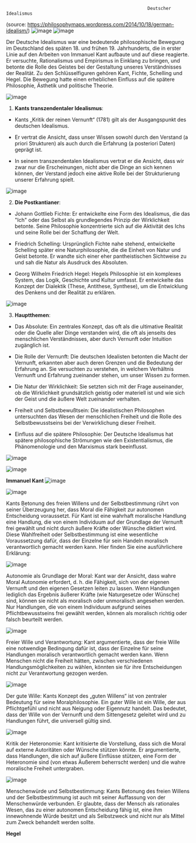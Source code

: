                                                           Deutscher Idealismus


(source: https://philosophymaps.wordpress.com/2014/10/18/german-idealism/)
![image](https://github.com/user-attachments/assets/477c20f4-2088-4381-a1c8-d0f1a51801fc)
![image](https://github.com/user-attachments/assets/9f389b89-b5b5-47c5-86e6-a70d24c1ea3a)

Der Deutsche Idealismus war eine bedeutende philosophische Bewegung im Deutschland des späten 18. und frühen 19. Jahrhunderts, die in erster Linie auf den Arbeiten von Immanuel Kant aufbaute und auf diese reagierte. Er versuchte, Rationalismus und Empirismus in Einklang zu bringen, und betonte die Rolle des Geistes bei der Gestaltung unseres Verständnisses der Realität. Zu den Schlüsselfiguren gehören Kant, Fichte, Schelling und Hegel. Die Bewegung hatte einen erheblichen Einfluss auf die spätere Philosophie, Ästhetik und politische Theorie.

![image](https://github.com/user-attachments/assets/202fd25a-5176-4d91-8cf6-ad4b569533c2)

1. **Kants transzendentaler Idealismus**:
* Kants „Kritik der reinen Vernunft“ (1781) gilt als der Ausgangspunkt des deutschen Idealismus. 

* Er vertrat die Ansicht, dass unser Wissen sowohl durch den Verstand (a priori Strukturen) als auch durch die Erfahrung (a posteriori Daten) geprägt ist. 

* In seinem transzendentalen Idealismus vertrat er die Ansicht, dass wir zwar nur die Erscheinungen, nicht aber die Dinge an sich kennen können, der Verstand jedoch eine aktive Rolle bei der Strukturierung unserer Erfahrung spielt.

![image](https://github.com/user-attachments/assets/b506e535-93e4-4cdd-9b1f-a30cd7afcbb2)

2. **Die Postkantianer**:
* Johann Gottlieb Fichte:
Er entwickelte eine Form des Idealismus, die das "Ich" oder das Selbst als grundlegendes Prinzip der Wirklichkeit betonte. Seine Philosophie konzentrierte sich auf die Aktivität des Ichs und seine Rolle bei der Schaffung der Welt.

* Friedrich Schelling:
Ursprünglich Fichte nahe stehend, entwickelte Schelling später eine Naturphilosophie, die die Einheit von Natur und Geist betonte. Er wandte sich einer eher pantheistischen Sichtweise zu und sah die Natur als Ausdruck des Absoluten.

* Georg Wilhelm Friedrich Hegel:
Hegels Philosophie ist ein komplexes System, das Logik, Geschichte und Kultur umfasst. Er entwickelte das Konzept der Dialektik (These, Antithese, Synthese), um die Entwicklung des Denkens und der Realität zu erklären.

![image](https://github.com/user-attachments/assets/55a6ea5f-32ee-4097-805a-5153a8c1d9b4)

3. **Hauptthemen**:
* Das Absolute:
Ein zentrales Konzept, das oft als die ultimative Realität oder die Quelle aller Dinge verstanden wird, die oft als jenseits des menschlichen Verständnisses, aber durch Vernunft oder Intuition zugänglich ist. 

* Die Rolle der Vernunft:
Die deutschen Idealisten betonten die Macht der Vernunft, erkannten aber auch deren Grenzen und die Bedeutung der Erfahrung an. Sie versuchten zu verstehen, in welchem Verhältnis Vernunft und Erfahrung zueinander stehen, um unser Wissen zu formen. 

* Die Natur der Wirklichkeit:
Sie setzten sich mit der Frage auseinander, ob die Wirklichkeit grundsätzlich geistig oder materiell ist und wie sich der Geist und die äußere Welt zueinander verhalten. 

* Freiheit und Selbstbewußtsein:
Die idealistischen Philosophen untersuchten das Wesen der menschlichen Freiheit und die Rolle des Selbstbewusstseins bei der Verwirklichung dieser Freiheit. 

* Einfluss auf die spätere Philosophie:
Der Deutsche Idealismus hat spätere philosophische Strömungen wie den Existentialismus, die Phänomenologie und den Marxismus stark beeinflusst.

![image](https://github.com/user-attachments/assets/635edffa-16d0-4462-81f0-493614f674a8)

![image](https://github.com/user-attachments/assets/25648c7c-4873-4e97-b4ff-544f5c13d7f4)


**Immanuel Kant**
![image](https://github.com/user-attachments/assets/17ac5c23-8625-4884-ae2c-e5e79ec2db08)

![image](https://github.com/user-attachments/assets/8c91ed91-8890-4677-85de-97dacb0c0f38)

Kants Betonung des freien Willens und der Selbstbestimmung rührt von seiner Überzeugung her, dass Moral die Fähigkeit zur autonomen Entscheidung voraussetzt. Für Kant ist eine wahrhaft moralische Handlung eine Handlung, die von einem Individuum auf der Grundlage der Vernunft frei gewählt und nicht durch äußere Kräfte oder Wünsche diktiert wird. Diese Wahlfreiheit oder Selbstbestimmung ist eine wesentliche Voraussetzung dafür, dass der Einzelne für sein Handeln moralisch verantwortlich gemacht werden kann. 
Hier finden Sie eine ausführlichere Erklärung:

![image](https://github.com/user-attachments/assets/4e9741cf-60b5-456f-8b3f-4cf6de71e421)

Autonomie als Grundlage der Moral:
Kant war der Ansicht, dass wahre Moral Autonomie erfordert, d. h. die Fähigkeit, sich von der eigenen Vernunft und den eigenen Gesetzen leiten zu lassen. Wenn Handlungen lediglich das Ergebnis äußerer Kräfte (wie Naturgesetze oder Wünsche) sind, können sie nicht als moralisch oder unmoralisch angesehen werden. Nur Handlungen, die von einem Individuum aufgrund seines Pflichtbewusstseins frei gewählt werden, können als moralisch richtig oder falsch beurteilt werden. 

![image](https://github.com/user-attachments/assets/847328d5-a8d4-4326-a9f6-3a54a3a3f5cc)

Freier Wille und Verantwortung:
Kant argumentierte, dass der freie Wille eine notwendige Bedingung dafür ist, dass der Einzelne für seine Handlungen moralisch verantwortlich gemacht werden kann. Wenn Menschen nicht die Freiheit hätten, zwischen verschiedenen Handlungsmöglichkeiten zu wählen, könnten sie für ihre Entscheidungen nicht zur Verantwortung gezogen werden. 

![image](https://github.com/user-attachments/assets/e8f91393-ce32-4008-b975-724e3a87395d)

Der gute Wille:
Kants Konzept des „guten Willens“ ist von zentraler Bedeutung für seine Moralphilosophie. Ein guter Wille ist ein Wille, der aus Pflichtgefühl und nicht aus Neigung oder Eigennutz handelt. Das bedeutet, dass der Wille von der Vernunft und dem Sittengesetz geleitet wird und zu Handlungen führt, die universell gültig sind. 

![image](https://github.com/user-attachments/assets/8161c6b7-4dba-4f04-9753-6483d307391d)

Kritik der Heteronomie:
Kant kritisierte die Vorstellung, dass sich die Moral auf externe Autoritäten oder Wünsche stützen könnte. Er argumentierte, dass Handlungen, die sich auf äußere Einflüsse stützen, eine Form der Heteronomie sind (von etwas Äußerem beherrscht werden) und die wahre moralische Freiheit untergraben. 

![image](https://github.com/user-attachments/assets/d3a376bc-008d-4825-8fe3-ba041a5d27e5)

Menschenwürde und Selbstbestimmung:
Kants Betonung des freien Willens und der Selbstbestimmung ist auch mit seiner Auffassung von der Menschenwürde verbunden. Er glaubte, dass der Mensch als rationales Wesen, das zu einer autonomen Entscheidung fähig ist, eine ihm innewohnende Würde besitzt und als Selbstzweck und nicht nur als Mittel zum Zweck behandelt werden sollte.




**Hegel**
